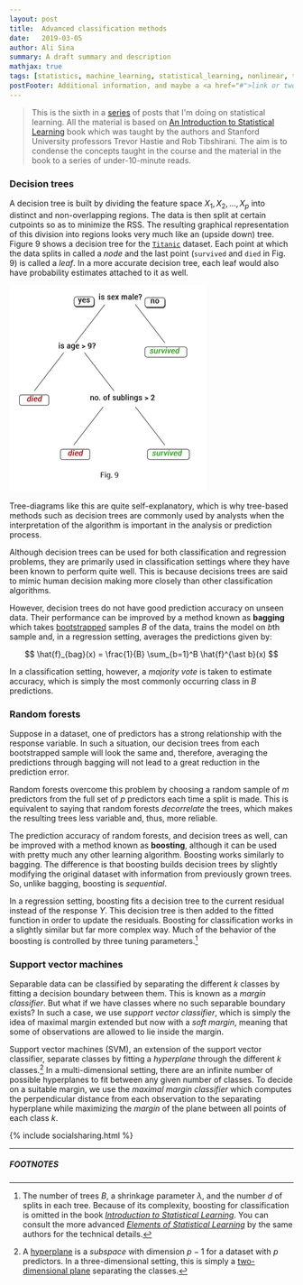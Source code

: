 ```yaml
---
layout: post
title:  Advanced classification methods
date:   2019-03-05
author: Ali Sina
summary: A draft summary and description
mathjax: true
tags: [statistics, machine_learning, statistical_learning, nonlinear, trees, decision_trees, random_forests, bagging, boosting, support_vector_machines]
postFooter: Additional information, and maybe a <a href="#">link or two</a>.
---
```


> This is the sixth in a [series](https://alisiina.github.io/2019/01/28/statistical-learning-series.html) of posts that I'm doing on statistical learning. All the material is based on [An Introduction to Statistical Learning](http://www-bcf.usc.edu/~gareth/ISL/) book which was taught by the authors and Stanford University professors Trevor Hastie and Rob Tibshirani. The aim is to condense the concepts taught in the course and the material in the book to a series of under-10-minute reads.

### Decision trees

A decision tree is built by dividing the feature space $X_1, X_2,...,X_p$ into distinct and non-overlapping regions. The data is then split at certain cutpoints so as to minimize the RSS. The resulting graphical representation of this division into regions looks very much like an (upside down) tree. Figure 9 shows a decision tree for the [`Titanic`](https://vincentarelbundock.github.io/Rdatasets/doc/carData/TitanicSurvival.html) dataset. Each point at which the data splits in called a *node* and the last point (`survived` and `died` in Fig. 9) is called a *leaf*. In a more accurate decision tree, each leaf would also have probability estimates attached to it as well.

![fig9](/images/stat-learning-series/fig9.png)

Tree-diagrams like this are quite self-explanatory, which is why tree-based methods such as decision trees are commonly used by analysts when the interpretation of the algorithm is important in the analysis or prediction process.

Although decision trees can be used for both classification and regression problems, they are primarily used in classification settings where they have been known to perform quite well. This is because decisions trees are said to mimic human decision making more closely than other classification algorithms.

However, decision trees do not have good prediction accuracy on unseen data. Their performance can be improved by a method known as **bagging** which takes [bootstrapped](https://alisiina.github.io/2019/02/13/resampling-methods.html) samples $B$ of the data, trains the model on $b$th sample and, in a regression setting, averages the predictions given by:

$$ \hat{f}_{bag}(x) = \frac{1}{B} \sum_{b=1}^B \hat{f}^{\ast b}(x) $$

In a classification setting, however, a *majority vote* is taken to estimate accuracy, which is simply the most commonly occurring class in $B$ predictions.

### Random forests

Suppose in a dataset, one of predictors has a strong relationship with the response variable. In such a situation, our decision trees from each bootstrapped sample will look the same and, therefore, averaging the predictions through bagging will not lead to a great reduction in the prediction error.

Random forests overcome this problem by choosing a random sample of $m$ predictors from the full set of $p$ predictors each time a split is made. This is equivalent to saying that random forests *decorrelate* the trees, which makes the resulting trees less variable and, thus, more reliable.

The prediction accuracy of random forests, and decision trees as well, can be improved with a method known as **boosting**, although it can be used with pretty much any other learning algorithm. Boosting works similarly to bagging. The difference is that boosting builds decision trees by slightly modifying the original dataset with information from previously grown trees. So, unlike bagging, boosting is *sequential*.

In a regression setting, boosting fits a decision tree to the current residual instead of the response $Y$. This decision tree is then added to the fitted function in order to update the residuals. Boosting for classification works in a slightly similar but far more complex way. Much of the behavior of the boosting is controlled by three tuning parameters.[^1]

### Support vector machines

Separable data can be classified by separating the different $k$ classes by fitting a decision boundary between them. This is known as a *margin classifier*. But what if we have classes where no such separable boundary exists? In such a case, we use *support vector classifier*, which is simply the idea of maximal margin extended but now with a *soft margin*, meaning that some of observations are allowed to lie inside the margin.

Support vector machines (SVM), an extension of the support vector classifier, separate classes by fitting a *hyperplane* through the different $k$ classes.[^2] In a multi-dimensional setting, there are an infinite number of possible hyperplanes to fit between any given number of classes. To decide on a suitable margin, we use the *maximal margin classifier* which computes the perpendicular distance from each observation to the separating hyperplane while maximizing the *margin* of the plane between all points of each class $k$.

{% include socialsharing.html %}


* * *
##### FOOTNOTES


[^1]: The number of trees $B$, a shrinkage parameter $\lambda$, and the number $d$ of splits in each tree. Because of its complexity, boosting for classification is omitted in the book *[Introduction to Statistical Learning](https://www-bcf.usc.edu/~gareth/ISL/)*. You can consult the more advanced *[Elements of Statistical Learning](https://web.stanford.edu/~hastie/ElemStatLearn/)* by the same authors for the technical details.
[^2]: A [hyperplane](https://en.wikipedia.org/wiki/Hyperplane) is a *subspace* with dimension $p-1$ for a dataset with $p$ predictors. In a three-dimensional setting, this is simply a [two-dimensional plane](https://medium.com/data-science-group-iitr/support-vector-machines-svm-unraveled-e0e7e3ccd49b) separating the classes.
